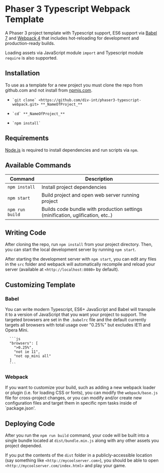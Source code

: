 # Phaser 3 Typescript Webpack Template

A Phaser 3 project template with Typescript support, ES6 support via [Babel 7](https://babeljs.io/) and [Webpack 4](https://webpack.js.org/)
that includes hot-reloading for development and production-ready builds.

Loading assets via JavaScript module `import` and Typescript module `require` is also supported.

## Installation

To use as a template for a new project you must clone the repo from github.com and not install from [npmjs.com](https://www.npmjs.com/package/@div-int/phaser3-typescript-webpack).

-     `git clone` <https://github.com/div-int/phaser3-typescript-webpack.git> **_NameOfProject_**
-     `cd` **_NameOfProject_**
-     `npm install`

## Requirements

[Node.js](https://nodejs.org) is required to install dependencies and run scripts via `npm`.

## Available Commands

| Command         | Description                                                                     |
| --------------- | ------------------------------------------------------------------------------- |
| `npm install`   | Install project dependencies                                                    |
| `npm start`     | Build project and open web server running project                               |
| `npm run build` | Builds code bundle with production settings (minification, uglification, etc..) |

## Writing Code

After cloning the repo, run `npm install` from your project directory. Then, you can start the local development
server by running `npm start`.

After starting the development server with `npm start`, you can edit any files in the `src` folder
and webpack will automatically recompile and reload your server (available at `<http://localhost:8080>`
by default).

## Customizing Template

### Babel

You can write modern Typescript, ES6+ JavaScript and Babel will transpile it to a version of JavaScript that you
want your project to support. The targeted browsers are set in the `.babelrc` file and the default currently
targets all browsers with total usage over "0.25%" but excludes IE11 and Opera Mini.

      ```js
      "browsers": [
        ">0.25%",
        "not ie 11",
        "not op_mini all"
      ]
      ```

### Webpack

If you want to customize your build, such as adding a new webpack loader or plugin (i.e. for loading CSS or fonts), you can
modify the `webpack/base.js` file for cross-project changes, or you can modify and/or create
new configuration files and target them in specific npm tasks inside of `package.json'.

## Deploying Code

After you run the `npm run build` command, your code will be built into a single bundle located at
`dist/bundle.min.js` along with any other assets you project depended.

If you put the contents of the `dist` folder in a publicly-accessible location (say something like `<http://mycoolserver.com>`),
you should be able to open `<http://mycoolserver.com/index.html>` and play your game.

